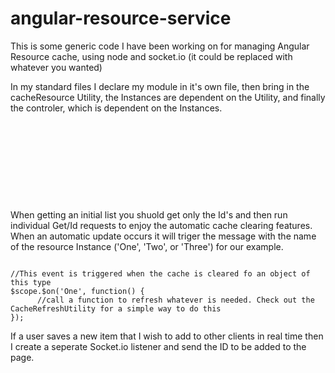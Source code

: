 # angular-resource-service
This is some generic code I have been working on for managing Angular Resource cache, using node and socket.io (it could be replaced with whatever you wanted) 



In my standard files I declare my module in it's own file, then bring in the cacheResource Utility, the Instances are dependent on the Utility, and finally the controler, which is dependent on the Instances.
<code>
<script src="js/ModuleDeclaration.js"></script>
<script src="js/CacheResourceUtility.js"></script>
<script src="js/CacheResourceInstances.js"></script>
<script src="js/YourController.js"></script>
</code>

When getting an initial list you shuold get only the Id's and then run individual Get/Id requests to enjoy the automatic cache clearing features. When an automatic update occurs it will triger the message with the name of the resource Instance ('One', 'Two', or 'Three') for our example.

<code>
//This event is triggered when the cache is cleared fo an object of this type 
$scope.$on('One', function() {
      //call a function to refresh whatever is needed. Check out the CacheRefreshUtility for a simple way to do this
});
</code>

If a user saves a new item that I wish to add to other clients in real time then I create a seperate Socket.io listener and send the ID to be added to the page.
